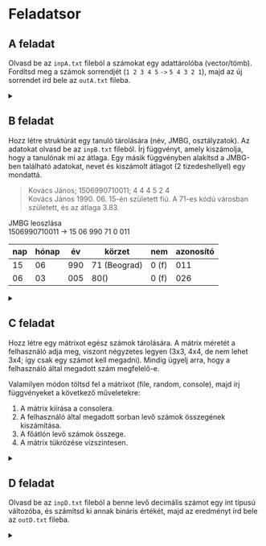# Feladatsor

## A feladat

Olvasd be az `inpA.txt` fileból a számokat egy adattárolóba (vector/tömb). Fordítsd meg a számok sorrendjét (`1 2 3 4 5` `->` `5 4 3 2 1`), majd az új sorrendet írd bele az `outA.txt` fileba.

<details> <summary> </summary> 
    
---

*`inpA.txt`*

    1 6 8 4 9 3 5 7 9 5 6 1 8 4

*`outA.txt`*

    4 8 1 6 5 9 7 5 3 9 4 8 6 1

---

*`inpA.txt`*

    1 2 3 4 5 6 7 8 9

*`outA.txt`*

    9 8 7 6 5 4 3 2 1

---
*`console`*
``` txt
    
```

---

</details>

## B feladat

Hozz létre struktúrát egy tanuló tárolására (név, JMBG, osztályzatok). Az adatokat olvasd be az `inpB.txt` fileból. Írj függvényt, amely kiszámolja, hogy a tanulónak mi az átlaga. Egy másik függvényben alakítsd a JMBG-ben található adatokat, nevet és kiszámolt átlagot (2 tizedeshellyel) egy mondattá.
> Kovács János; 1506990710011; 4 4 4 5 2 4  
Kovács János 1990. 06. 15-én született fiú. A 71-es kódú városban született, és az átlaga 3.83.

JMBG leoszlása  
1506990710011 -> 15 06 990 71 0 011

|nap|hónap|év|körzet|nem|azonosító|
|-|-|-|-|-|-|
|15|06|990|71 (Beograd)|0 (f)|011|
|06|03|005|80() |0 (f)|026|

<details> <summary>  </summary>

---

*`inpB.txt`*
```txt
Kovács János; 1506990710011; 4 4 4 5 2 4
Nagy Eszter; 2008984405017; 1 1 2 4 2
Tóth Péter; 0603005800026; 3 5 2 4 5 2
Szabó Anna; 3011999925021; 1 1 1 5 1 2 5 3
Horváth Gábor; 2507950820135; 4 3 3 2 2 2
Kovács Kinga; 1404993105004; 1 2 2 4 1 5 4 4
Molnár Balázs; 1806997800012; 4 5 5 5 4 2
Varga Zsuzsanna; 1001008915010; 2 5 1 5
Farkas Ádám; 0303978900023; 3 5 1 4 1 2 5 4
Papp Katalin; 2205995305005; 3 2 2 5 1 5 2 4
```

---

*`console`*

```txt
Kovács János 1990. 06. 15.-án/én született fiú. A 71-es kódú városban született, és az átlaga 3.80.
Nagy Eszter 1984. 08. 20.-án/én született lány. A 40-es kódú városban született, és az átlaga 2.00.
Tóth Péter 1005. 03. 06.-án/én született fiú. A 61-es kódú városban született, és az átlaga 3.80.
Szabó Anna 1999. 11. 30.-án/én született lány. A 92-es kódú városban született, és az átlaga 2.28.
Horváth Gábor 1950. 07. 25.-án/én született fiú. A 62-es kódú városban született, és az átlaga 2.80.
Kovács Kinga 1993. 04. 14.-án/én született lány. A 10-es kódú városban született, és az átlaga 2.71.
Molnár Balázs 1997. 06. 18.-án/én született fiú. A 80-es kódú városban született, és az átlaga 4.60.
Varga Zsuzsanna 1008. 01. 10.-án/én született lány. A 91-es kódú városban született, és az átlaga 2.66.
Farkas Ádám 1978. 03. 03.-án/én született fiú. A 90-es kódú városban született, és az átlaga 3.00.
Papp Katalin 1995. 05. 22.-án/én született lány. A 30-es kódú városban született, és az átlaga 2.85.
```

---

</details>

## C feladat

Hozz létre egy mátrixot egész számok tárolására. A mátrix méretét a felhasználó adja meg, viszont négyzetes legyen (3x3, 4x4, de nem lehet 3x4; így csak egy számot kell megadni). Mindig ügyelj arra, hogy a felhasználó által megadott szám megfelelő-e.

Valamilyen módon töltsd fel a mátrixot (file, random, console), majd írj függvényeket a következő műveletekre:

1. A mátrix kiírása a consolera.
2. A felhasználó által megadott sorban levő számok összegének kiszámítása.
3. A főátlón levő számok összege.
4. A mátrix tükrözése vízszintesen.

<details> <summary>   </summary>

---

*`console`*

```txt
Kérem a mátrix méretét: 3
43 85 65
49 94 73
94 50 68
Hanyadik sor összegét szeretné tudni? 2
A(z) 2. sor összege: 216
Tükrözés után:
94 50 68
49 94 73
43 85 65
A főátló összege: 253
```

---

</details>

## D feladat

Olvasd be az `inpD.txt` fileból a benne levő decimális számot egy int típusú változóba, és számítsd ki annak bináris értékét, majd az eredményt írd bele az `outD.txt` fileba.

<details> <summary> </summary>

---

*`inpD.txt`*
```txt
1042
```

*`outD.txt`*
```
10000010010
```
---

*`inpD.txt`*
```txt
1031
```

*`outD.txt`*
```
10000000111
```
---
*`console`*
```
    
```

